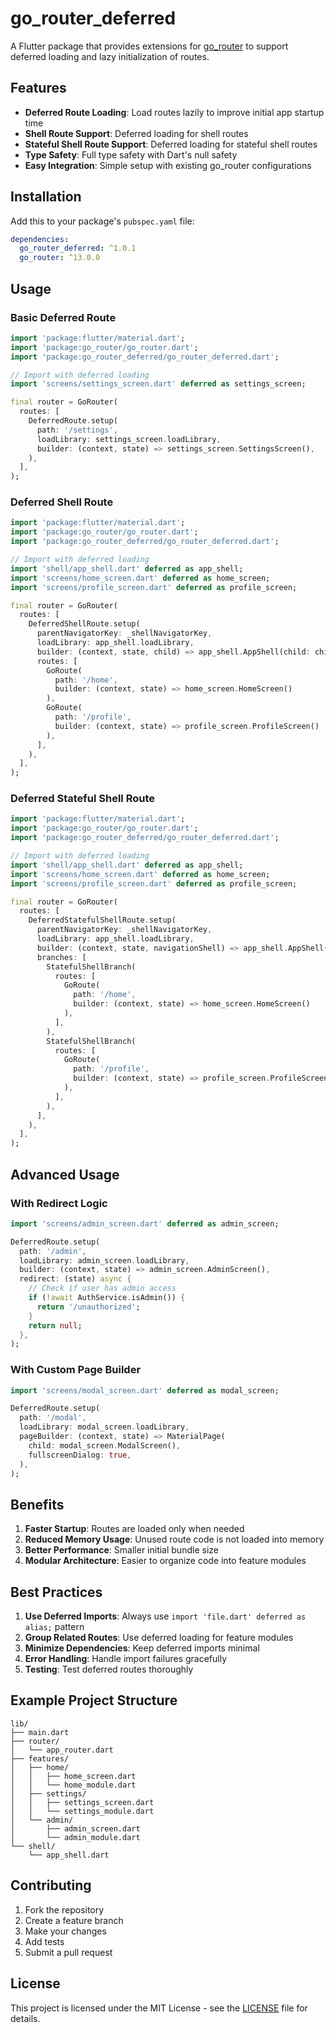 # go_router_deferred

A Flutter package that provides extensions for [go_router](https://pub.dev/packages/go_router) to support deferred loading and lazy initialization of routes.

## Features

- **Deferred Route Loading**: Load routes lazily to improve initial app startup time
- **Shell Route Support**: Deferred loading for shell routes
- **Stateful Shell Route Support**: Deferred loading for stateful shell routes
- **Type Safety**: Full type safety with Dart's null safety
- **Easy Integration**: Simple setup with existing go_router configurations

## Installation

Add this to your package's `pubspec.yaml` file:

```yaml
dependencies:
  go_router_deferred: ^1.0.1
  go_router: ^13.0.0
```

## Usage

### Basic Deferred Route

```dart
import 'package:flutter/material.dart';
import 'package:go_router/go_router.dart';
import 'package:go_router_deferred/go_router_deferred.dart';

// Import with deferred loading
import 'screens/settings_screen.dart' deferred as settings_screen;

final router = GoRouter(
  routes: [
    DeferredRoute.setup(
      path: '/settings',
      loadLibrary: settings_screen.loadLibrary,
      builder: (context, state) => settings_screen.SettingsScreen(),
    ),
  ],
);
```

### Deferred Shell Route

```dart
import 'package:flutter/material.dart';
import 'package:go_router/go_router.dart';
import 'package:go_router_deferred/go_router_deferred.dart';

// Import with deferred loading
import 'shell/app_shell.dart' deferred as app_shell;
import 'screens/home_screen.dart' deferred as home_screen;
import 'screens/profile_screen.dart' deferred as profile_screen;

final router = GoRouter(
  routes: [
    DeferredShellRoute.setup(
      parentNavigatorKey: _shellNavigatorKey,
      loadLibrary: app_shell.loadLibrary,
      builder: (context, state, child) => app_shell.AppShell(child: child),
      routes: [
        GoRoute(
          path: '/home', 
          builder: (context, state) => home_screen.HomeScreen()
        ),
        GoRoute(
          path: '/profile', 
          builder: (context, state) => profile_screen.ProfileScreen()
        ),
      ],
    ),
  ],
);
```

### Deferred Stateful Shell Route

```dart
import 'package:flutter/material.dart';
import 'package:go_router/go_router.dart';
import 'package:go_router_deferred/go_router_deferred.dart';

// Import with deferred loading
import 'shell/app_shell.dart' deferred as app_shell;
import 'screens/home_screen.dart' deferred as home_screen;
import 'screens/profile_screen.dart' deferred as profile_screen;

final router = GoRouter(
  routes: [
    DeferredStatefulShellRoute.setup(
      parentNavigatorKey: _shellNavigatorKey,
      loadLibrary: app_shell.loadLibrary,
      builder: (context, state, navigationShell) => app_shell.AppShell(navigationShell: navigationShell),
      branches: [
        StatefulShellBranch(
          routes: [
            GoRoute(
              path: '/home', 
              builder: (context, state) => home_screen.HomeScreen()
            ),
          ],
        ),
        StatefulShellBranch(
          routes: [
            GoRoute(
              path: '/profile', 
              builder: (context, state) => profile_screen.ProfileScreen()
            ),
          ],
        ),
      ],
    ),
  ],
);
```

## Advanced Usage

### With Redirect Logic

```dart
import 'screens/admin_screen.dart' deferred as admin_screen;

DeferredRoute.setup(
  path: '/admin',
  loadLibrary: admin_screen.loadLibrary,
  builder: (context, state) => admin_screen.AdminScreen(),
  redirect: (state) async {
    // Check if user has admin access
    if (!await AuthService.isAdmin()) {
      return '/unauthorized';
    }
    return null;
  },
);
```

### With Custom Page Builder

```dart
import 'screens/modal_screen.dart' deferred as modal_screen;

DeferredRoute.setup(
  path: '/modal',
  loadLibrary: modal_screen.loadLibrary,
  pageBuilder: (context, state) => MaterialPage(
    child: modal_screen.ModalScreen(),
    fullscreenDialog: true,
  ),
);
```

## Benefits

1. **Faster Startup**: Routes are loaded only when needed
2. **Reduced Memory Usage**: Unused route code is not loaded into memory
3. **Better Performance**: Smaller initial bundle size
4. **Modular Architecture**: Easier to organize code into feature modules

## Best Practices

1. **Use Deferred Imports**: Always use `import 'file.dart' deferred as alias;` pattern
2. **Group Related Routes**: Use deferred loading for feature modules
3. **Minimize Dependencies**: Keep deferred imports minimal
4. **Error Handling**: Handle import failures gracefully
5. **Testing**: Test deferred routes thoroughly

## Example Project Structure

```
lib/
├── main.dart
├── router/
│   └── app_router.dart
├── features/
│   ├── home/
│   │   ├── home_screen.dart
│   │   └── home_module.dart
│   ├── settings/
│   │   ├── settings_screen.dart
│   │   └── settings_module.dart
│   └── admin/
│       ├── admin_screen.dart
│       └── admin_module.dart
└── shell/
    └── app_shell.dart
```

## Contributing

1. Fork the repository
2. Create a feature branch
3. Make your changes
4. Add tests
5. Submit a pull request

## License

This project is licensed under the MIT License - see the [LICENSE](LICENSE) file for details.
